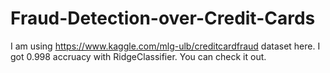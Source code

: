 # Fraud-Detection-over-Credit-Cards

I am using https://www.kaggle.com/mlg-ulb/creditcardfraud dataset here. I got 0.998 accruacy with RidgeClassifier. You can check it out.
